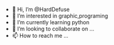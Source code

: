 - 👋 Hi, I’m @HardDefuse
- 👀 I’m interested in graphic,programing 
- 🌱 I’m currently learning python
- 💞️ I’m looking to collaborate on ...
- 📫 How to reach me ...

<!---
HardDefuse/HardDefuse is a ✨ special ✨ repository because its `README.md` (this file) appears on your GitHub profile.
You can click the Preview link to take a look at your changes.
--->
